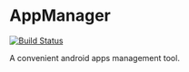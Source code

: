 # AppManager
[![Build Status](https://travis-ci.org/cdd990/AppManager.svg?branch=master)](https://travis-ci.org/cdd990/AppManager)

A convenient android apps management tool.

